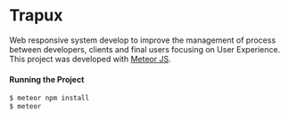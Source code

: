 # Trapux
Web responsive system develop to improve the management of process between developers, clients and final users focusing on User Experience. 
This project was developed with [Meteor JS](https://www.meteor.com/developers).

#### Running the Project
```sh
$ meteor npm install
$ meteor
```

